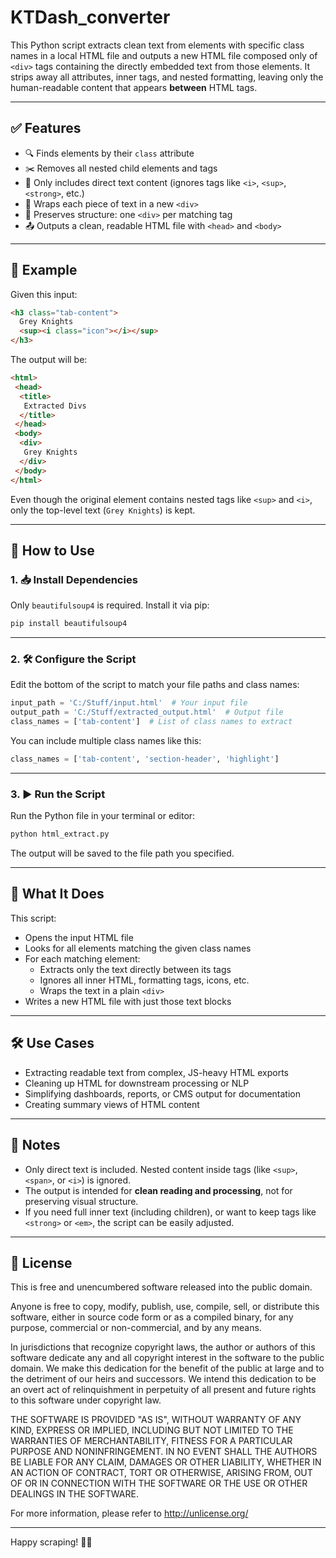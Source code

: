 # KTDash_converter

This Python script extracts clean text from elements with specific class names in a local HTML file and outputs a new HTML file composed only of `<div>` tags containing the directly embedded text from those elements. It strips away all attributes, inner tags, and nested formatting, leaving only the human-readable content that appears **between** HTML tags.

---

## ✅ Features

- 🔍 Finds elements by their `class` attribute
- ✂️ Removes all nested child elements and tags
- 🧼 Only includes direct text content (ignores tags like `<i>`, `<sup>`, `<strong>`, etc.)
- 📄 Wraps each piece of text in a new `<div>`
- 🧱 Preserves structure: one `<div>` per matching tag
- 📤 Outputs a clean, readable HTML file with `<head>` and `<body>`

---

## 📂 Example

Given this input:
```html
<h3 class="tab-content">
  Grey Knights
  <sup><i class="icon"></i></sup>
</h3>
```

The output will be:
```html
<html>
 <head>
  <title>
   Extracted Divs
  </title>
 </head>
 <body>
  <div>
   Grey Knights
  </div>
 </body>
</html>
```

Even though the original element contains nested tags like `<sup>` and `<i>`, only the top-level text (`Grey Knights`) is kept.

---

## 🚀 How to Use

### 1. 📥 Install Dependencies

Only `beautifulsoup4` is required. Install it via pip:

```bash
pip install beautifulsoup4
```

---

### 2. 🛠 Configure the Script

Edit the bottom of the script to match your file paths and class names:

```python
input_path = 'C:/Stuff/input.html'  # Your input file
output_path = 'C:/Stuff/extracted_output.html'  # Output file
class_names = ['tab-content']  # List of class names to extract
```

You can include multiple class names like this:

```python
class_names = ['tab-content', 'section-header', 'highlight']
```

---

### 3. ▶️ Run the Script

Run the Python file in your terminal or editor:

```bash
python html_extract.py
```

The output will be saved to the file path you specified.

---

## 🧪 What It Does

This script:
- Opens the input HTML file
- Looks for all elements matching the given class names
- For each matching element:
  - Extracts only the text directly between its tags
  - Ignores all inner HTML, formatting tags, icons, etc.
  - Wraps the text in a plain `<div>`
- Writes a new HTML file with just those text blocks

---

## 🛠 Use Cases

- Extracting readable text from complex, JS-heavy HTML exports
- Cleaning up HTML for downstream processing or NLP
- Simplifying dashboards, reports, or CMS output for documentation
- Creating summary views of HTML content

---

## 📎 Notes

- Only direct text is included. Nested content inside tags (like `<sup>`, `<span>`, or `<i>`) is ignored.
- The output is intended for **clean reading and processing**, not for preserving visual structure.
- If you need full inner text (including children), or want to keep tags like `<strong>` or `<em>`, the script can be easily adjusted.

---

## 📄 License

This is free and unencumbered software released into the public domain.

Anyone is free to copy, modify, publish, use, compile, sell, or
distribute this software, either in source code form or as a compiled
binary, for any purpose, commercial or non-commercial, and by any
means.

In jurisdictions that recognize copyright laws, the author or authors
of this software dedicate any and all copyright interest in the
software to the public domain. We make this dedication for the benefit
of the public at large and to the detriment of our heirs and
successors. We intend this dedication to be an overt act of
relinquishment in perpetuity of all present and future rights to this
software under copyright law.

THE SOFTWARE IS PROVIDED "AS IS", WITHOUT WARRANTY OF ANY KIND,
EXPRESS OR IMPLIED, INCLUDING BUT NOT LIMITED TO THE WARRANTIES OF
MERCHANTABILITY, FITNESS FOR A PARTICULAR PURPOSE AND NONINFRINGEMENT.
IN NO EVENT SHALL THE AUTHORS BE LIABLE FOR ANY CLAIM, DAMAGES OR
OTHER LIABILITY, WHETHER IN AN ACTION OF CONTRACT, TORT OR OTHERWISE,
ARISING FROM, OUT OF OR IN CONNECTION WITH THE SOFTWARE OR THE USE OR
OTHER DEALINGS IN THE SOFTWARE.

For more information, please refer to <http://unlicense.org/>

---

Happy scraping! 🕵️‍♂️
